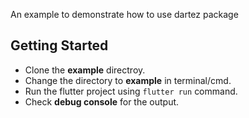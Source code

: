 An example to demonstrate how to use dartez package

## Getting Started

* Clone the **example** directroy.
* Change the directory to **example** in terminal/cmd.
* Run the flutter project using `flutter run` command.
* Check **debug console** for the output.
